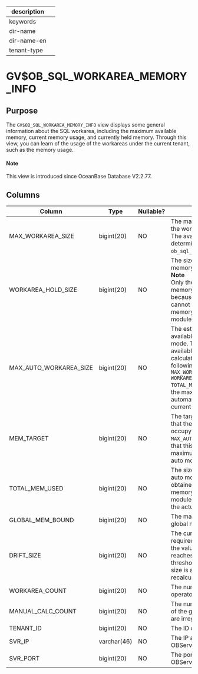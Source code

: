 |description||
|---|---|
|keywords||
|dir-name||
|dir-name-en||
|tenant-type||

# GV$OB_SQL_WORKAREA_MEMORY_INFO

## Purpose

The `GV$OB_SQL_WORKAREA_MEMORY_INFO` view displays some general information about the SQL workarea, including the maximum available memory, current memory usage, and currently held memory. Through this view, you can learn of the usage of the workareas under the current tenant, such as the memory usage.

<main id="notice" type='explain'>
  <h4>Note</h4>
  <p>This view is introduced since OceanBase Database V2.2.77. </p>
</main>

## Columns

| **Column** | **Type** | **Nullable?** | **Description** |
|------------------------|------------|----------------|------------------------------------------------------------------------------------------------------------------------|
| MAX_WORKAREA_SIZE | bigint(20) | NO | The maximum memory that the workarea can occupy. The available memory is determined by `ob_sql_work_area_percentage`. |
| WORKAREA_HOLD_SIZE | bigint(20) | NO | The size of the currently held memory of the workarea.  <br>**Note**<br> Only the size of the held memory can be obtained because the specific usage cannot be obtained from the memory management module.  |
| MAX_AUTO_WORKAREA_SIZE | bigint(20) | NO | The estimated maximum available memory size in auto mode. The maximum available memory is calculated based on the following formula: `MAX_WORKAREA_SIZE – WORKAREA_HOLD_SIZE + TOTAL_MEM_USED`. It indicates the maximum memory that is automatically managed in the current workarea. |
| MEM_TARGET | bigint(20) | NO | The target size of memory that the workarea can occupy. It differs from `MAX_AUTO_WORKAREA_SIZE` in that this size is part of the maximum available size in auto mode. |
| TOTAL_MEM_USED | bigint(20) | NO | The size of memory used in auto mode. This size is obtained by the automatic memory management module and does not reflect the actual used size. |
| GLOBAL_MEM_BOUND | bigint(20) | NO | The maximum available global memory in auto mode. |
| DRIFT_SIZE | bigint(20) | NO | The current change in the required memory size. When the value of this column reaches the specified threshold, the global bound size is automatically recalculated. |
| WORKAREA_COUNT | bigint(20) | NO | The number of registered operator profiles. |
| MANUAL_CALC_COUNT | bigint(20) | NO | The number of calculations of the global bound size that are irregularly triggered. |
| TENANT_ID | bigint(20) | NO | The ID of the tenant. |
| SVR_IP | varchar(46) | NO | The IP address of the OBServer node. |
| SVR_PORT | bigint(20) | NO | The port number of the OBServer node. |
